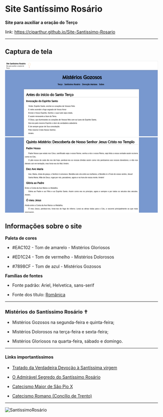 # Site Santíssimo Rosário
**Site para auxiliar a oração do Terço**

link: https://ciparthur.github.io/Site-Santissimo-Rosario

---
## Captura de tela

![CapturaDeTela01](imagens/captura-de-tela-01.png)
![CapturaDeTela0](imagens/captura-de-tela-02.png)

## Informações sobre o site

**Paleta de cores**

* #EAC102 - Tom de amarelo - Mistérios Gloriosos
 
* #ED1C24 - Tom de vermelho - Mistérios Dolorosos
 
* #7898CF - Tom de azul - Mistérios Gozosos

**Famílias de fontes**

* Fonte padrão: Ariel, Helvetica, sans-serif
 
* Fonte dos título: [Românica](https://www.dafont.com/pt/romanica.font)

---

### Mistérios do Santíssimo Rosário ✝️

* Mistérios Gozosos na segunda-feira e quinta-feira;
 
* Mistérios Dolorosos na terça-feira e sexta-feira;
 
* Mistérios Gloriosos na quarta-feira, sábado e domingo.

---

#### Links importantíssimos 

* [Tratado da Verdadeira Devoção à Santíssima virgem](https://www.amazon.com.br/Tratado-verdadeira-devo%C3%A7%C3%A3o-Sant%C3%ADssima-Virgem/dp/8532657117/ref=mp_s_a_1_1?dchild=1&keywords=tratado+da+verdadeira+devo%C3%A7%C3%A3o+%C3%A0+sant%C3%ADssima+virgem+maria&qid=1619318519&sprefix=tratad&sr=8-1)

* [O Admirável Segredo do Santíssimo Rosário](https://www.amazon.com.br/admir%C3%A1vel-segredo-Sant%C3%ADssimo-Ros%C3%A1rio-converter/dp/8532658563/ref=mp_s_a_1_1?dchild=1&keywords=o+admiravel+segredo+do+santissimo+rosario&qid=1619318256&sprefix=o+admi&sr=8-1)

* [Catecismo Maior de São Pio X](https://www.amazon.com.br/Catecismo-Maior-S%C3%A3o-Pio-X/dp/8585432217/ref=sr_1_2?__mk_pt_BR=%C3%85M%C3%85%C5%BD%C3%95%C3%91&dchild=1&keywords=Catecismo&qid=1617545909&sr=8-2)

* [Catecismo Romano (Concílio de Trento)](https://www.amazon.com.br/Catecismo-Romano-Conc%C3%ADlio-Trento/dp/8564734133/ref=pd_bxgy_img_2/132-5714217-3659024?_encoding=UTF8&pd_rd_i=8564734133&pd_rd_r=0caa27c1-8707-4523-b54e-10fd82573814&pd_rd_w=Ap5XU&pd_rd_wg=Bxvgj&pf_rd_p=400138fd-99e3-44de-aed2-5a7aff7ca010&pf_rd_r=YGC16Y7FSVR34HT9Z9VX&psc=1&refRID=YGC16Y7FSVR34HT9Z9VX)

---

![SantíssimoRosário](https://www.igrejacatolica.org/imagens/2014/06/rosario.jpg)
